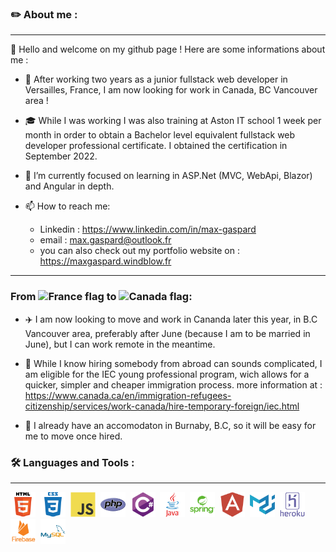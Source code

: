 

	
### :pencil2: About me :
<hr>
👋 Hello and welcome on my github page ! Here are some informations about me :&nbsp;


- :rocket: After working two years as a junior fullstack web developer in Versailles, France, I am now looking for work in Canada, BC Vancouver area !

- :mortar_board: While I was working I was also training at Aston IT school 1 week per month in order to obtain a Bachelor level equivalent fullstack web developer professional certificate. I obtained the certification in September 2022.

- :dart: I’m currently focused on learning in ASP.Net (MVC, WebApi, Blazor) and Angular in depth.

- :mailbox: How to reach me: 
  - Linkedin : https://www.linkedin.com/in/max-gaspard
  - email : max.gaspard@outlook.fr
  - you can also check out my portfolio website on : https://maxgaspard.windblow.fr
<hr>

### From <img src="https://github.com/csmoore/country-flag-icons/blob/master/country-flags-4x3-svg/fr.svg" title="France flad" alt="France flag" width="30" height="30"/> to <img src="https://github.com/csmoore/country-flag-icons/blob/master/country-flags-4x3-svg/ca.svg" title="Canada flag" alt="Canada flag" width="30" height="30"/>: 

- :airplane: I am now looking to move and work in Cananda later this year, in B.C Vancouver area, preferably after June (because I am to be married in June), but I can work remote in the meantime.

- :rocket: While I know hiring somebody from abroad can sounds complicated, I am eligible for the IEC young professional program, wich allows for a quicker, simpler and cheaper immigration process.
	more information at : https://www.canada.ca/en/immigration-refugees-citizenship/services/work-canada/hire-temporary-foreign/iec.html

- :house_with_garden: I already have an accomodaton in Burnaby, B.C, so it will be easy for me to move once hired.

### :hammer_and_wrench: Languages and Tools :
<hr>
<div>
  <img src="https://github.com/devicons/devicon/blob/master/icons/html5/html5-original-wordmark.svg" title="HTML5" alt="HTML" width="40" height="40"/>&nbsp;
  <img src="https://github.com/devicons/devicon/blob/master/icons/css3/css3-plain-wordmark.svg"  title="CSS3" alt="CSS" width="40" height="40"/>&nbsp;
  <img src="https://github.com/devicons/devicon/blob/master/icons/javascript/javascript-original.svg" title="JavaScript" alt="JavaScript" width="40" height="40"/>&nbsp;
  <img src="https://github.com/devicons/devicon/blob/master/icons/php/php-original.svg" title="php" alt="php" width="40" height="40"/>&nbsp;
  <img src="https://github.com/devicons/devicon/blob/master/icons/csharp/csharp-original.svg" title="csharp" alt="csharp" width="40" height="40"/>&nbsp;
  <img src="https://github.com/devicons/devicon/blob/master/icons/java/java-original-wordmark.svg" title="Java" alt="Java" width="40" height="40"/>&nbsp;
  <img src="https://github.com/devicons/devicon/blob/master/icons/spring/spring-original-wordmark.svg" title="Spring" alt="Spring" width="40" height="40"/>&nbsp;
  <img src="https://github.com/devicons/devicon/blob/master/icons/angularjs/angularjs-plain.svg" title="Angular" alt="Angular" width="40" height="40"/>&nbsp;
  <img src="https://github.com/devicons/devicon/blob/master/icons/materialui/materialui-original.svg" title="Material UI" alt="Material UI" width="40" height="40"/>&nbsp;
	  <img src="https://github.com/devicons/devicon/blob/master/icons/heroku/heroku-original-wordmark.svg" title="heroku" alt="heroku" width="40" height="40"/>&nbsp;
  <img src="https://github.com/devicons/devicon/blob/master/icons/firebase/firebase-plain-wordmark.svg" title="Firebase" alt="Firebase" width="40" height="40"/>&nbsp;
  <img src="https://github.com/devicons/devicon/blob/master/icons/mysql/mysql-original-wordmark.svg" title="MySQL"  alt="MySQL" width="40" height="40"/>&nbsp;
</div>
